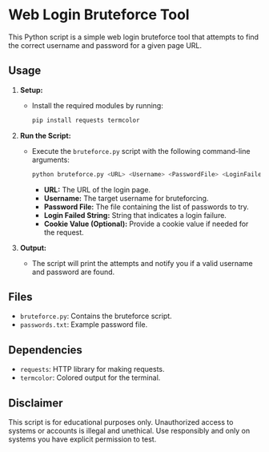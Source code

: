 # Web Login Bruteforce Tool

This Python script is a simple web login bruteforce tool that attempts to find the correct username and password for a given page URL.

## Usage

1. **Setup:**

   - Install the required modules by running:

     ```bash
     pip install requests termcolor
     ```

2. **Run the Script:**

   - Execute the `bruteforce.py` script with the following command-line arguments:

     ```bash
     python bruteforce.py <URL> <Username> <PasswordFile> <LoginFailedString> [<CookieValue>]
     ```

     - **URL:** The URL of the login page.
     - **Username:** The target username for bruteforcing.
     - **Password File:** The file containing the list of passwords to try.
     - **Login Failed String:** String that indicates a login failure.
     - **Cookie Value (Optional):** Provide a cookie value if needed for the request.

3. **Output:**

   - The script will print the attempts and notify you if a valid username and password are found.

## Files

- `bruteforce.py`: Contains the bruteforce script.
- `passwords.txt`: Example password file.

## Dependencies

- `requests`: HTTP library for making requests.
- `termcolor`: Colored output for the terminal.

## Disclaimer

This script is for educational purposes only. Unauthorized access to systems or accounts is illegal and unethical. Use responsibly and only on systems you have explicit permission to test.

